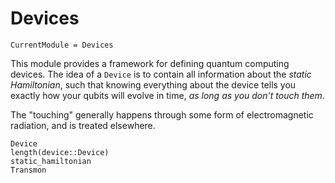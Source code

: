 # Devices
```@meta
CurrentModule = Devices
```

This module provides a framework for defining quantum computing devices.
The idea of a `Device` is to contain all information about the _static Hamiltonian_, such that
    knowing everything about the device tells you exactly how your qubits will evolve in time,
    _as long as you don't touch them_.

The "touching" generally happens through some form of electromagnetic radiation,
    and is treated elsewhere.

```@docs
Device
length(device::Device)
static_hamiltonian
Transmon
```
